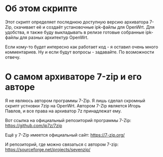 # Об этом скрипте
Этот скрипт определяет последнюю доступную версию архиватора 7-Zip, скачивает её и создаёт установочные ipk-файлы для OpenWrt.  Для удобства, я также буду выкладывать в релизе готовые собранные ipk-файлы для разных архитектур OpenWrt.

Если кому-то будет интересно как работает код - я оставил очень много комментариев. Ну и если будут вопросы - задавайте. По возможности отвечу.

# О самом архиваторе 7-zip и его авторе

Я не являюсь автором программы 7-Zip. Я лишь сделал скромный скрипт устновки 7zip на OpenWrt. Автором 7-Zip является Игорь Павлов, и все права на архиватор 7z принадлежат ему.

Вот ссылка на официальный репозиторий программы 7-Zip: https://github.com/ip7z/7zip

Ещё у 7-Zip имеется официальный сайт: https://7-zip.org/

И репозиторий, где можно связаться с автором 7-zip: https://sourceforge.net/projects/sevenzip/
